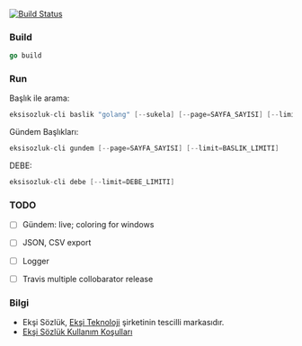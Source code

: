 [![Build Status](https://travis-ci.org/onuryilmaz/eksisozluk-cli.svg?branch=master)](https://travis-ci.org/onuryilmaz/eksisozluk-cli)


### Build
```go
go build
```

### Run

Başlık ile arama:
```go
eksisozluk-cli baslik "golang" [--sukela] [--page=SAYFA_SAYISI] [--limit=ENTRY_LIMITI]
```

Gündem Başlıkları:
```go
eksisozluk-cli gundem [--page=SAYFA_SAYISI] [--limit=BASLIK_LIMITI]
```

DEBE:
```go
eksisozluk-cli debe [--limit=DEBE_LIMITI]
```

### TODO
- [ ] Gündem: live; coloring for windows
- [ ] JSON, CSV export
- [ ] Logger
- [ ] Travis multiple collobarator release


### Bilgi
* Ekşi Sözlük, [Ekşi Teknoloji](https://eksisozluk.com/eksi-teknoloji--1631416) şirketinin tescilli markasıdır.
* [Ekşi Sözlük Kullanım Koşulları](https://eksisozluk.com/eksi-sozluk-kullanim-kosullari--2602576)
